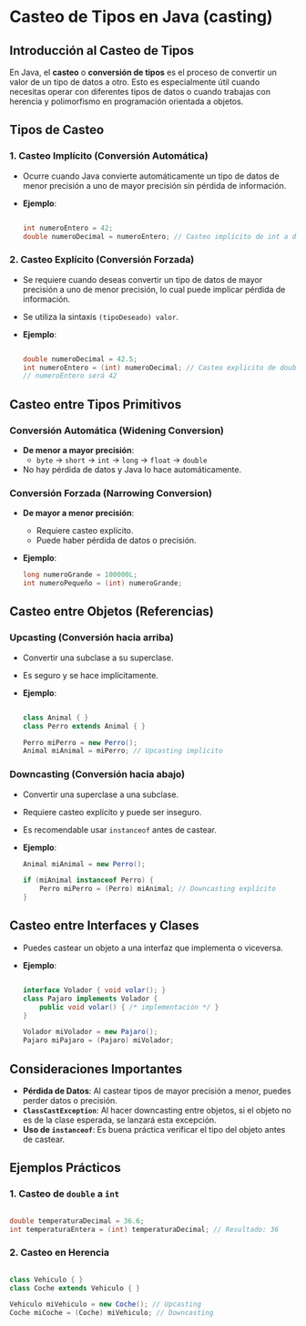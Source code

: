 # Casteo de Tipos en Java (casting)

## **Introducción al Casteo de Tipos**

En Java, el **casteo** o **conversión de tipos** es el proceso de convertir un valor de un tipo de datos a otro. Esto es especialmente útil cuando necesitas operar con diferentes tipos de datos o cuando trabajas con herencia y polimorfismo en programación orientada a objetos.

## **Tipos de Casteo**

### **1. Casteo Implícito (Conversión Automática)**

- Ocurre cuando Java convierte automáticamente un tipo de datos de menor precisión a uno de mayor precisión sin pérdida de información.
- **Ejemplo**:
    
    ```java
    
    int numeroEntero = 42;
    double numeroDecimal = numeroEntero; // Casteo implícito de int a double
    ```
    

### **2. Casteo Explícito (Conversión Forzada)**

- Se requiere cuando deseas convertir un tipo de datos de mayor precisión a uno de menor precisión, lo cual puede implicar pérdida de información.
- Se utiliza la sintaxis `(tipoDeseado) valor`.
- **Ejemplo**:
    
    ```java
    
    double numeroDecimal = 42.5;
    int numeroEntero = (int) numeroDecimal; // Casteo explícito de double a int
    // numeroEntero será 42
    ```
    

## **Casteo entre Tipos Primitivos**

### **Conversión Automática (Widening Conversion)**

- **De menor a mayor precisión**:
    - `byte` → `short` → `int` → `long` → `float` → `double`
- No hay pérdida de datos y Java lo hace automáticamente.

### **Conversión Forzada (Narrowing Conversion)**

- **De mayor a menor precisión**:
    - Requiere casteo explícito.
    - Puede haber pérdida de datos o precisión.
- **Ejemplo**:
    
    ```java
    long numeroGrande = 100000L;
    int numeroPequeño = (int) numeroGrande;
    ```
    

## **Casteo entre Objetos (Referencias)**

### **Upcasting (Conversión hacia arriba)**

- Convertir una subclase a su superclase.
- Es seguro y se hace implícitamente.
- **Ejemplo**:
    
    ```java
    
    class Animal { }
    class Perro extends Animal { }
    
    Perro miPerro = new Perro();
    Animal miAnimal = miPerro; // Upcasting implícito
    ```
    

### **Downcasting (Conversión hacia abajo)**

- Convertir una superclase a una subclase.
- Requiere casteo explícito y puede ser inseguro.
- Es recomendable usar `instanceof` antes de castear.
- **Ejemplo**:
    
    ```java
    Animal miAnimal = new Perro();
    
    if (miAnimal instanceof Perro) {
        Perro miPerro = (Perro) miAnimal; // Downcasting explícito
    }
    ```
    

## **Casteo entre Interfaces y Clases**

- Puedes castear un objeto a una interfaz que implementa o viceversa.
- **Ejemplo**:
    
    ```java
    
    interface Volador { void volar(); }
    class Pajaro implements Volador {
        public void volar() { /* implementación */ }
    }
    
    Volador miVolador = new Pajaro();
    Pajaro miPajaro = (Pajaro) miVolador;
    ```
    

## **Consideraciones Importantes**

- **Pérdida de Datos**: Al castear tipos de mayor precisión a menor, puedes perder datos o precisión.
- **`ClassCastException`**: Al hacer downcasting entre objetos, si el objeto no es de la clase esperada, se lanzará esta excepción.
- **Uso de `instanceof`**: Es buena práctica verificar el tipo del objeto antes de castear.

## **Ejemplos Prácticos**

### **1. Casteo de `double` a `int`**

```java

double temperaturaDecimal = 36.6;
int temperaturaEntera = (int) temperaturaDecimal; // Resultado: 36
```

### **2. Casteo en Herencia**

```java

class Vehiculo { }
class Coche extends Vehiculo { }

Vehiculo miVehiculo = new Coche(); // Upcasting
Coche miCoche = (Coche) miVehiculo; // Downcasting

```